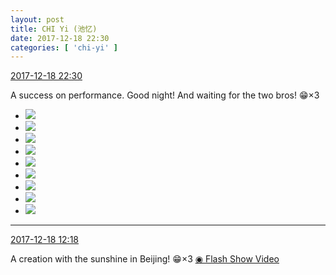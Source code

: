 ```yaml
---
layout: post
title: CHI Yi (池忆)
date: 2017-12-18 22:30
categories: [ 'chi-yi' ]
---
```


<div class="weibo-info">
  <a href="https://weibo.com/6117581836/FAgzZdtAy">2017-12-18 22:30</a>
</div>

A success on performance. Good night! And waiting for the two bros! :grin:×3

<!-- more -->

<ul class="weibo-pic-list-3">
  <li class="weibo-pic">
    <a href="https://wx1.sinaimg.cn/mw690/006G0KuMgy1fmlakf4u7aj30qo0zkthc.jpg"><img src="http://wx1.sinaimg.cn/thumb150/006G0KuMgy1fmlakf4u7aj30qo0zkthc.jpg" /></a>
  </li>
  <li class="weibo-pic">
    <a href="https://wx2.sinaimg.cn/mw690/006G0KuMgy1fmlakgp2luj30qo0zkn4z.jpg"><img src="http://wx2.sinaimg.cn/thumb150/006G0KuMgy1fmlakgp2luj30qo0zkn4z.jpg" /></a>
  </li>
  <li class="weibo-pic">
    <a href="https://wx2.sinaimg.cn/mw690/006G0KuMgy1fmlaki26axj30qo0zk7d6.jpg"><img src="http://wx2.sinaimg.cn/thumb150/006G0KuMgy1fmlaki26axj30qo0zk7d6.jpg" /></a>
  </li>
  <li class="weibo-pic">
    <a href="https://wx4.sinaimg.cn/mw690/006G0KuMgy1fmlakjj26aj30qo0zk474.jpg"><img src="http://wx4.sinaimg.cn/thumb150/006G0KuMgy1fmlakjj26aj30qo0zk474.jpg" /></a>
  </li>
  <li class="weibo-pic">
    <a href="https://wx3.sinaimg.cn/mw690/006G0KuMgy1fmlakl1mmmj30qo0zk47p.jpg"><img src="http://wx3.sinaimg.cn/thumb150/006G0KuMgy1fmlakl1mmmj30qo0zk47p.jpg" /></a>
  </li>
  <li class="weibo-pic">
    <a href="https://wx4.sinaimg.cn/mw690/006G0KuMgy1fmlakdsglkj30k00lamx8.jpg"><img src="http://wx4.sinaimg.cn/thumb150/006G0KuMgy1fmlakdsglkj30k00lamx8.jpg" /></a>
  </li>
  <li class="weibo-pic">
    <a href="https://wx4.sinaimg.cn/mw690/006G0KuMgy1fmlaklwzycj30k00laglo.jpg"><img src="http://wx4.sinaimg.cn/thumb150/006G0KuMgy1fmlaklwzycj30k00laglo.jpg" /></a>
  </li>
  <li class="weibo-pic">
    <a href="https://wx4.sinaimg.cn/mw690/006G0KuMgy1fmlaknnk5hj30zk0qowmn.jpg"><img src="http://wx4.sinaimg.cn/thumb150/006G0KuMgy1fmlaknnk5hj30zk0qowmn.jpg" /></a>
  </li>
  <li class="weibo-pic">
    <a href="https://wx1.sinaimg.cn/mw690/006G0KuMgy1fmlakp75c3j30zk0qon4f.jpg"><img src="http://wx1.sinaimg.cn/thumb150/006G0KuMgy1fmlakp75c3j30zk0qon4f.jpg" /></a>
  </li>
</ul>

---

<div class="weibo-info">
  <a href="https://weibo.com/6117581836/FAczo4VvX">2017-12-18 12:18</a>
</div>

A creation with the sunshine in Beijing! :grin:×3 [◉ Flash Show Video](https://www.miaopai.com/show/Ow1fXweDr1Qbi6PhmQAh9zNokvI0HXqUzIQMEA__.htm)
